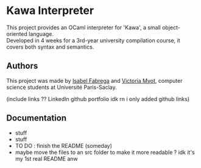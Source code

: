 
# Kawa Interpreter

This project provides an OCaml interpreter for 'Kawa', a small object-oriented language.\
Developed in 4 weeks for a 3rd-year university compilation course, it covers both syntax and semantics.
## Authors

This project was made by [Isabel Fabrega](https://github.com/im-f) and [Victoria Myot](https://github.com/vmfmyot), computer science students at Université Paris-Saclay.

(include links ?? LinkedIn github portfolio idk rn i only added github links)

## Documentation

- stuff
- stuff
- TO DO : finish the README (someday)
- maybe move the files to an src folder to make it more readable ? idk it's my 1st real README anw
